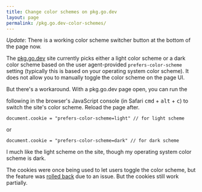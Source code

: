 ```yaml
---
title: Change color schemes on pkg.go.dev
layout: page
permalink: /pkg.go.dev-color-schemes/
---
```


_Update_: There is a working color scheme switcher button at the bottom
of the page now.

The [pkg.go.dev](https://pkg.go.dev) site currently picks either a light color
scheme or a dark color scheme based on the user agent-provided
`prefers-color-scheme` setting (typically this is based on your
operating system color scheme). It does not allow you to
manually toggle the color scheme on the page UI.

But there's a workaround. With a pkg.go.dev page open, you can run the
<!-- NOTE: keep on same line. the '+' becomes a bullet otherwise -->
following in the browser's JavaScript console (in Safari <kbd>cmd</kbd> + <kbd>alt</kbd> + <kbd>c</kbd>)
to switch the site's color scheme.
Reload the page after.

```
document.cookie = "prefers-color-scheme=light" // for light scheme
```
or
```
document.cookie = "prefers-color-scheme=dark" // for dark scheme
```

I much like the light scheme on the site, though my operating system
color scheme is dark.

The cookies were once being used to let users toggle the color
scheme, but the feature was [rolled back][1] due to an issue. But the
cookies still work partially.

[1]: https://github.com/golang/pkgsite/commit/a0af5929e0f9b881e04e37c80ce9dfb1d2dc36f2
